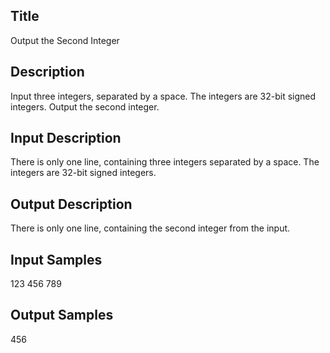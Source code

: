 ## Title
Output the Second Integer

## Description
Input three integers, separated by a space. The integers are 32-bit signed integers. Output the second integer.

## Input Description
There is only one line, containing three integers separated by a space. The integers are 32-bit signed integers.

## Output Description
There is only one line, containing the second integer from the input.

## Input Samples
123 456 789

## Output Samples
456